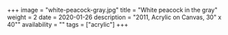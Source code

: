 +++
image = "white-peacock-gray.jpg"
title = "White peacock in the gray"
weight = 2
date = 2020-01-26
description = "2011, Acrylic on Canvas, 30\" x 40\""
availability = ""
tags = ["acrylic"]
+++
